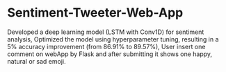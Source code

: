 # Sentiment-Tweeter-Web-App

Developed a deep learning model (LSTM with Conv1D) for sentiment analysis, Optimized the model using hyperparameter tuning, resulting in a 5% accuracy improvement (from 86.91% to 89.57%), User insert one comment on webApp by Flask and after submitting it shows one happy, natural or sad emoji.
